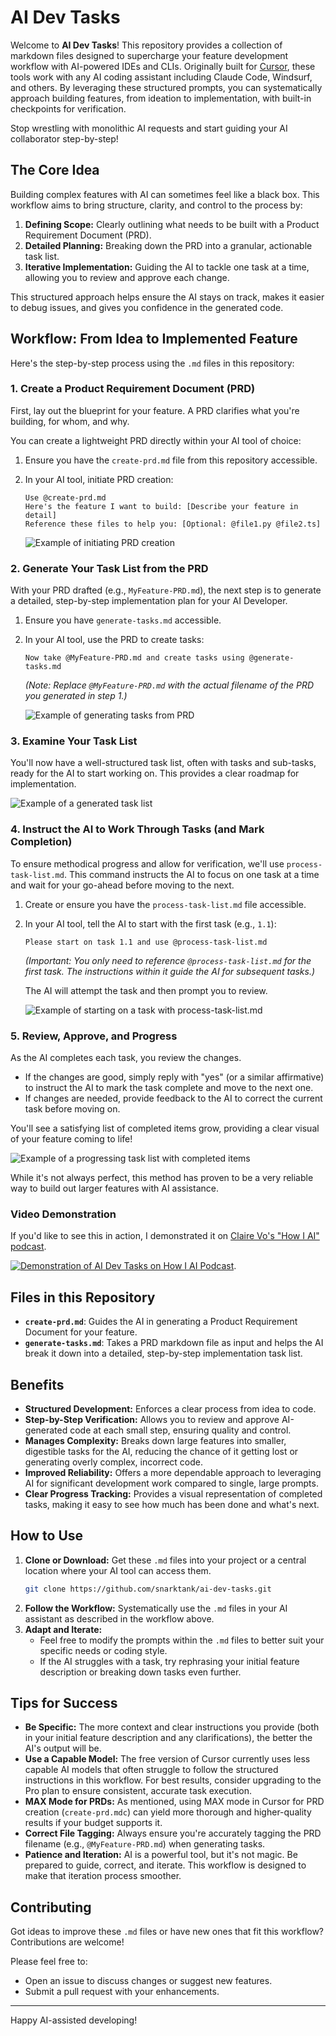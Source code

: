 # AI Dev Tasks

Welcome to **AI Dev Tasks**! This repository provides a collection of markdown files designed to supercharge your feature development workflow with AI-powered IDEs and CLIs. Originally built for [Cursor](https://cursor.sh/), these tools work with any AI coding assistant including Claude Code, Windsurf, and others. By leveraging these structured prompts, you can systematically approach building features, from ideation to implementation, with built-in checkpoints for verification.

Stop wrestling with monolithic AI requests and start guiding your AI collaborator step-by-step!

## The Core Idea

Building complex features with AI can sometimes feel like a black box. This workflow aims to bring structure, clarity, and control to the process by:

1. **Defining Scope:** Clearly outlining what needs to be built with a Product Requirement Document (PRD).
2. **Detailed Planning:** Breaking down the PRD into a granular, actionable task list.
3. **Iterative Implementation:** Guiding the AI to tackle one task at a time, allowing you to review and approve each change.

This structured approach helps ensure the AI stays on track, makes it easier to debug issues, and gives you confidence in the generated code.

## Workflow: From Idea to Implemented Feature

Here's the step-by-step process using the `.md` files in this repository:

### 1. Create a Product Requirement Document (PRD)

First, lay out the blueprint for your feature. A PRD clarifies what you're building, for whom, and why.

You can create a lightweight PRD directly within your AI tool of choice:

1. Ensure you have the `create-prd.md` file from this repository accessible.
2. In your AI tool, initiate PRD creation:

    ```text
    Use @create-prd.md
    Here's the feature I want to build: [Describe your feature in detail]
    Reference these files to help you: [Optional: @file1.py @file2.ts]
    ```


    ![Example of initiating PRD creation](https://pbs.twimg.com/media/Go6DDlyX0AAS7JE?format=jpg&name=large)

### 2. Generate Your Task List from the PRD

With your PRD drafted (e.g., `MyFeature-PRD.md`), the next step is to generate a detailed, step-by-step implementation plan for your AI Developer.

1. Ensure you have `generate-tasks.md` accessible.
2. In your AI tool, use the PRD to create tasks:

    ```text
    Now take @MyFeature-PRD.md and create tasks using @generate-tasks.md
    ```
    *(Note: Replace `@MyFeature-PRD.md` with the actual filename of the PRD you generated in step 1.)*

    ![Example of generating tasks from PRD](https://pbs.twimg.com/media/Go6FITbWkAA-RCT?format=jpg&name=medium)

### 3. Examine Your Task List

You'll now have a well-structured task list, often with tasks and sub-tasks, ready for the AI to start working on. This provides a clear roadmap for implementation.

![Example of a generated task list](https://pbs.twimg.com/media/Go6GNuOWsAEcSDm?format=jpg&name=medium)

### 4. Instruct the AI to Work Through Tasks (and Mark Completion)

To ensure methodical progress and allow for verification, we'll use `process-task-list.md`. This command instructs the AI to focus on one task at a time and wait for your go-ahead before moving to the next.

1. Create or ensure you have the `process-task-list.md` file accessible.
2. In your AI tool, tell the AI to start with the first task (e.g., `1.1`):

    ```text
    Please start on task 1.1 and use @process-task-list.md
    ```
    *(Important: You only need to reference `@process-task-list.md` for the *first* task. The instructions within it guide the AI for subsequent tasks.)*

    The AI will attempt the task and then prompt you to review.

    ![Example of starting on a task with process-task-list.md](https://pbs.twimg.com/media/Go6I41KWcAAAlHc?format=jpg&name=medium)

### 5. Review, Approve, and Progress

As the AI completes each task, you review the changes.

* If the changes are good, simply reply with "yes" (or a similar affirmative) to instruct the AI to mark the task complete and move to the next one.
* If changes are needed, provide feedback to the AI to correct the current task before moving on.

You'll see a satisfying list of completed items grow, providing a clear visual of your feature coming to life!

![Example of a progressing task list with completed items](https://pbs.twimg.com/media/Go6KrXZWkAA_UuX?format=jpg&name=medium)

While it's not always perfect, this method has proven to be a very reliable way to build out larger features with AI assistance.

### Video Demonstration

If you'd like to see this in action, I demonstrated it on [Claire Vo's "How I AI" podcast](https://www.youtube.com/watch?v=fD4ktSkNCw4).

[![Demonstration of AI Dev Tasks on How I AI Podcast](https://img.youtube.com/vi/fD4ktSkNCw4/maxresdefault.jpg)](https://www.youtube.com/watch?v=fD4ktSkNCw4).

## Files in this Repository

* **`create-prd.md`**: Guides the AI in generating a Product Requirement Document for your feature.
* **`generate-tasks.md`**: Takes a PRD markdown file as input and helps the AI break it down into a detailed, step-by-step implementation task list.

## Benefits

* **Structured Development:** Enforces a clear process from idea to code.
* **Step-by-Step Verification:** Allows you to review and approve AI-generated code at each small step, ensuring quality and control.
* **Manages Complexity:** Breaks down large features into smaller, digestible tasks for the AI, reducing the chance of it getting lost or generating overly complex, incorrect code.
* **Improved Reliability:** Offers a more dependable approach to leveraging AI for significant development work compared to single, large prompts.
* **Clear Progress Tracking:** Provides a visual representation of completed tasks, making it easy to see how much has been done and what's next.

## How to Use

1. **Clone or Download:** Get these `.md` files into your project or a central location where your AI tool can access them.
   ```bash
   git clone https://github.com/snarktank/ai-dev-tasks.git
   ```
2. **Follow the Workflow:** Systematically use the `.md` files in your AI assistant as described in the workflow above.
3. **Adapt and Iterate:**
    * Feel free to modify the prompts within the `.md` files to better suit your specific needs or coding style.
    * If the AI struggles with a task, try rephrasing your initial feature description or breaking down tasks even further.



## Tips for Success

* **Be Specific:** The more context and clear instructions you provide (both in your initial feature description and any clarifications), the better the AI's output will be.
* **Use a Capable Model:** The free version of Cursor currently uses less capable AI models that often struggle to follow the structured instructions in this workflow. For best results, consider upgrading to the Pro plan to ensure consistent, accurate task execution.
* **MAX Mode for PRDs:** As mentioned, using MAX mode in Cursor for PRD creation (`create-prd.mdc`) can yield more thorough and higher-quality results if your budget supports it.
* **Correct File Tagging:** Always ensure you're accurately tagging the PRD filename (e.g., `@MyFeature-PRD.md`) when generating tasks.
* **Patience and Iteration:** AI is a powerful tool, but it's not magic. Be prepared to guide, correct, and iterate. This workflow is designed to make that iteration process smoother.

## Contributing

Got ideas to improve these `.md` files or have new ones that fit this workflow? Contributions are welcome!

Please feel free to:

* Open an issue to discuss changes or suggest new features.
* Submit a pull request with your enhancements.

---

Happy AI-assisted developing!
